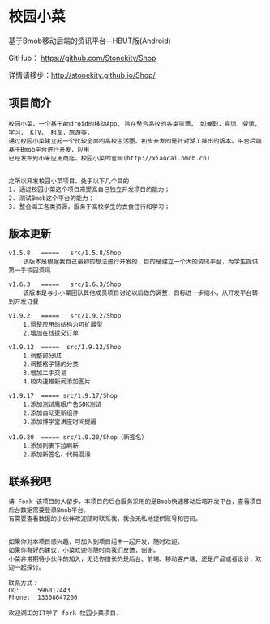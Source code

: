 校园小菜
========

基于Bmob移动后端的资讯平台--HBUT版(Android)

GitHub： https://github.com/Stonekity/Shop


详情请移步：http://stonekity.github.io/Shop/



项目简介
-------

    校园小菜，一个基于Android的移动App, 旨在整合高校的各类资源， 如兼职，宾馆，餐馆， 学习， KTV， 租车，旅游等，
    通过校园小菜建立起一个比较全面的高校生活圈。初步开发的是针对湖工推出的版本。平台后端基于Bmob平台进行开发，应用
    已经发布到小米应用商店，校园小菜的官网(http://xiaocai.bmob.cn)
    
    
    之所以开发校园小菜项目，处于以下几个目的
    1. 通过校园小菜这个项目来提高自己独立开发项目的能力；
    2. 测试Bmob这个平台的能力；
    3. 整合湖工各类资源，服务于高校学生的衣食住行和学习；
    


版本更新
--------

    v1.5.8   =====   src/1.5.8/Shop
        该版本是根据我自己最初的想法进行开发的，目的是建立一个大的资讯平台，为学生提供第一手校园资讯
    
    v1.6.3   =====   src/1.6.3/Shop
        该版本是与小小菜团队其他成员项目讨论以后做的调整，目标进一步缩小，从开发平台转到开发订餐
        
    v1.9.2   =====   src/1.9.2/Shop
        1.调整应用的结构为可扩展型
        2.增加在线提交订单
        
    v1.9.12  =====  src/1.9.12/Shop
        1.调整部分UI
        2.调整格子铺的分类
        3.增加二手交易
        4.校内速推新闻添加图片
        
    v1.9.17  ===== src/1.9.17/Shop
        1.添加测试鹰眼广告SDK测试
        2.添加自动更新组件
        3.添加博学堂讲座时间提醒
        
    v1.9.20  ===== src/1.9.20/Shop（新签名）
        1.添加列表下拉刷新
        2.添加新签名、代码混淆




联系我吧
--------

    请 Fork 该项目的人留步，本项目的后台服务采用的是Bmob快速移动后端开发平台，查看项目后台数据需要登录Bmob平台。
    有需要查看数据的小伙伴欢迎随时联系我，我会无私地提供账号和密码。
    
    
    如果你对本项目感兴趣，可加入到项目组中一起开发，随时欢迎。
    如果你有好的建议，小菜欢迎你随时向我们反馈，谢谢。
    小菜非常期待小伙伴的加入，无论你擅长的是后台、前端、移动客户端、还是产品或者设计，欢迎一起探讨。
    
    联系方式：
    QQ:     596017443
    Phone:  13308647200
        
    欢迎湖工的IT学子 fork 校园小菜项目.
    
         
        
